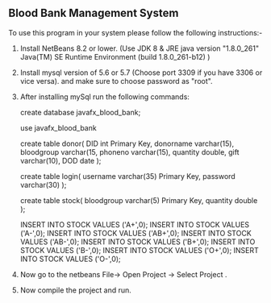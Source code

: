 ## Blood Bank Management System

To use this program in your system please follow the following instructions:-

1. Install NetBeans 8.2 or lower. (Use JDK 8 & JRE java version "1.8.0_261"
Java(TM) SE Runtime Environment (build 1.8.0_261-b12) )
   
2. Install mysql version of 5.6 or 5.7 (Choose port 3309 if you have 3306 or vice versa).
   and make sure to choose password as "root".

3. After installing mySql run the following commands:
	
	
	create database javafx_blood_bank;

	use javafx_blood_bank

	create table donor(
	DID      int    Primary Key,
	donorname  varchar(15),
	bloodgroup varchar(15,
	phoneno    varchar(15),
	quantity   double,
	gift       varchar(10),
	DOD        date  );
	
	create table login(
	username varchar(35) Primary Key,
	password varchar(30) );

	create table stock(
	bloodgroup varchar(5)  Primary Key,
	quantity double );

	INSERT INTO STOCK VALUES ('A+',0);
	INSERT INTO STOCK VALUES ('A-',0);
	INSERT INTO STOCK VALUES ('AB+',0);
	INSERT INTO STOCK VALUES ('AB-',0);
	INSERT INTO STOCK VALUES ('B+',0);
	INSERT INTO STOCK VALUES ('B-',0);
	INSERT INTO STOCK VALUES ('O+',0);
	INSERT INTO STOCK VALUES ('O-',0);

 
 4. Now go to the netbeans File-> Open Project -> Select Project .
	
 5. Now compile the project and run. 
